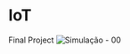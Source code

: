 # IoT
Final Project
![Simulação - 00](https://user-images.githubusercontent.com/63813811/101996474-8c8f1f80-3cb1-11eb-8e19-91f2b30a9f55.png)

